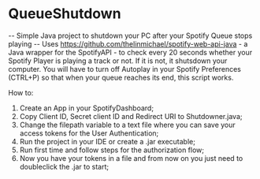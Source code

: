 # QueueShutdown

-- Simple Java project to shutdown your PC after your Spotify Queue stops playing --
Uses https://github.com/thelinmichael/spotify-web-api-java - a Java wrapper for the SpotifyAPI - to check every 20 seconds whether your Spotify Player is playing a track or not. If it is not, it shutsdown your computer. You will have to turn off Autoplay in your Spotify Preferences (CTRL+P) so that when your queue reaches its end, this script works.

How to:
1) Create an App in your SpotifyDashboard;
2) Copy Client ID, Secret client ID and Redirect URI to Shutdowner.java;
3) Change the filepath variable to a text file where you can save your access tokens for the User Authentication;
4) Run the project in your IDE or create a .jar executable;
5) Run first time and follow steps for the authorization flow;
6) Now you have your tokens in a file and from now on you just need to doubleclick the .jar to start;
